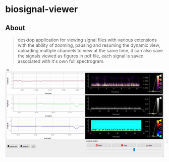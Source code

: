 # biosignal-viewer

## About

> desktop application for viewing signal files with various extensions with the ability of zooming, pausing and resuming the dynamic view, uploading multiple channels to view at the same time, it can also save the signals viewed as figures in pdf file, each signal is saved associated with it's own full spectrogram.

<div align="center">
  <img src="shot.gif" />
</div>
